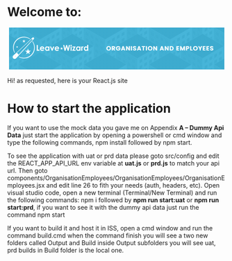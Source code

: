 # Welcome to:

<p align="center">
    <img src="assets/logo.png" alt="appintro icon"/> 
</p>

Hi! as requested, here is your React.js site

# How to start the application

If you want to use the mock data you gave me on Appendix  **A – Dummy Api Data** just start the application by opening a powershell or cmd window and type the following commands, npm install followed by npm start.

To see the application with uat or prd data please goto src/config and edit the REACT_APP_API_URL env variable
at **uat.js** or **prd.js** to match your api url. 
Then goto components/OrganisationEmployees/OrganisationEmployees/OrganisationEmployees.jsx and edit line 26 to fith your needs (auth, headers, etc).
Open visual studio code, open a new terminal (Terminal/New Terminal) and run the following commands: npm i followed by **npm run start:uat** or **npm run start:prd**, if you want to see it with the dummy api data just run the command npm start

If you want to build it and host it in ISS, open a cmd window and run the command build.cmd when the command finish you will see a two new folders called Output and Build inside Output subfolders you will see uat, prd builds in Build folder is the local one.




